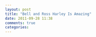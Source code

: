 ```yaml
---
layout: post
title: "Bell and Ross Harley Is Amazing"
date: 2011-09-28 11:38
comments: true
categories: 
---
```

